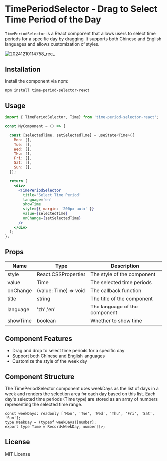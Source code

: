 # TimePeriodSelector - Drag to Select Time Period of the Day

`TimePeriodSelector` is a React component that allows users to select time periods for a specific day by dragging. It supports both Chinese and English languages and allows customization of styles.

![20241210114758_rec_](https://github.com/user-attachments/assets/08f6ee87-1c07-4344-ac36-d412902a1939)


## Installation

Install the component via npm:

```bash
npm install time-period-selector-react
```

## Usage

```jsx
import { TimePeriodSelector, Time} from 'time-period-selector-react';

const MyComponent = () => {

  const [selectedTime, setSelectedTime] = useState<Time>({
    Mon: [],
    Tue: [],
    Wed: [],
    Thu: [],
    Fri: [],
    Sat: [],
    Sun: [],
  });

  return (
    <div>
      <TimePeriodSelector
        title='Select Time Period'
        language='en'
        showTime
        style={{ margin: '200px auto' }}
        value={selectedTime}
        onChange={setSelectedTime}
      />
    </div>
  );
};
```

## Props

| Name      | Type                | Description                     |
| --------- | ------------------- | ------------------------------- |
| style     | React.CSSProperties | The style of the component      |
| value     | Time                | The selected time periods        |
| onChange  | (value: Time) => void | The callback function           |
| title     | string              | The title of the component      |
| language  | 'zh','en'           | The language of the component   |
| showTime  | boolean             | Whether to show time            |

## Component Features

- Drag and drop to select time periods for a specific day
- Support both Chinese and English languages
- Customize the style of the week day

## Component Structure

The TimePeriodSelector component uses weekDays as the list of days in a week and renders the selection area for each day based on this list. Each day's selected time periods (Time type) are stored as an array of numbers representing the selected time range.

```tsx
const weekDays: readonly ['Mon', 'Tue', 'Wed', 'Thu', 'Fri', 'Sat', 'Sun'];
type WeekDay = (typeof weekDays)[number];
export type Time = Record<WeekDay, number[]>;
```

## License

MIT License
